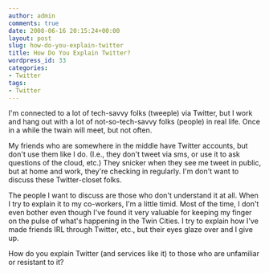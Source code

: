 ```yaml
---
author: admin
comments: true
date: 2008-06-16 20:15:24+00:00
layout: post
slug: how-do-you-explain-twitter
title: How Do You Explain Twitter?
wordpress_id: 33
categories:
- Twitter
tags:
- Twitter
---
```


I'm connected to a lot of tech-savvy folks (tweeple) via Twitter, but I work and hang out with a lot of not-so-tech-savvy folks (people) in real life. Once in a while the twain will meet, but not often.

My friends who are somewhere in the middle have Twitter accounts, but don't use them like I do. (I.e., they don't tweet via sms, or use it to ask questions of the cloud, etc.) They snicker when they see me tweet in public, but at home and work, they're checking in regularly. I'm don't want to discuss these Twitter-closet folks.

The people I want to discuss are those who don't understand it at all. When I try to explain it to my co-workers, I'm a little timid. Most of the time, I don't even bother even though I've found it very valuable for keeping my finger on the pulse of what's happening in the Twin Cities. I try to explain how I've made friends IRL through Twitter, etc., but their eyes glaze over and I give up.

How do you explain Twitter (and services like it) to those who are unfamiliar or resistant to it?
